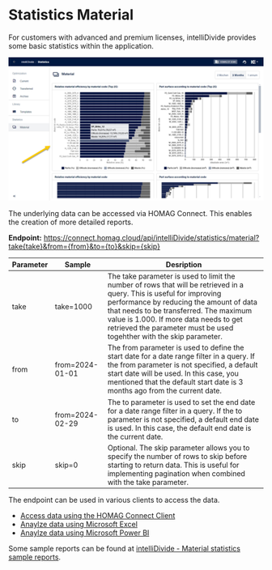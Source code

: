 # Statistics Material

For customers with advanced and premium licenses, intelliDivide provides some basic statistics within the application.

![Satistics Material](MaterialStatistics01.png)

The underlying data can be accessed via HOMAG Connect. This enables the creation of more detailed reports.

<strong>Endpoint:</strong> https://connect.homag.cloud/api/intelliDivide/statistics/material?take{take}&from={from}&to={to}&skip={skip}

Parameter|Sample|Desription
------|------|------
take|take=1000|The take parameter is used to limit the number of rows that will be retrieved in a query. This is useful for improving performance by reducing the amount of data that needs to be transferred. The maximum value is 1.000. If more data needs to get retrieved the parameter must be used togehther with the skip parameter.
from|from=2024-01-01|The from parameter is used to define the start date for a date range filter in a query. If the from parameter is not specified, a default start date will be used. In this case, you mentioned that the default start date is 3 months ago from the current date.
to|from=2024-02-29|The to parameter is used to set the end date for a date range filter in a query. If the to parameter is not specified, a default end date is used. In this case, the default end date is the current date.
skip|skip=0|Optional. The skip parameter allows you to specify the number of rows to skip before starting to return data. This is useful for implementing pagination when combined with the take parameter. 

The endpoint can be used in various clients to access the data.

- [Access data using the HOMAG Connect Client](MaterialStatistics-Client.md) 
- [Anaylze data using Microsoft Excel](MaterialStatistics-Excel.md)
- [Anaylze data using Microsoft Power BI](MaterialStatistics-PowerBI.md)

Some sample reports can be found at [intelliDivide - Material statistics sample reports](../../../Samples/Statistics/Material).

